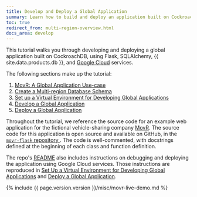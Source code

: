 ```yaml
---
title: Develop and Deploy a Global Application
summary: Learn how to build and deploy an application built on CockroachDB, using Flask, SQLAlchemy, CockroachDB Cloud, and Google Cloud services.
toc: true
redirect_from: multi-region-overview.html
docs_area: develop
---
```


This tutorial walks you through developing and deploying a global application built on CockroachDB, using Flask, SQLAlchemy, {{  site.data.products.db  }}, and [Google Cloud](https://cloud.google.com/) services.

The following sections make up the tutorial:

1. [MovR: A Global Application Use-case](movr-flask-use-case.html)
1. [Create a Multi-region Database Schema](movr-flask-database.html)
1. [Set up a Virtual Environment for Developing Global Applications](movr-flask-setup.html)
1. [Develop a Global Application](movr-flask-application.html)
1. [Deploy a Global Application](movr-flask-deployment.html)

Throughout the tutorial, we reference the source code for an example web application for the fictional vehicle-sharing company [MovR](movr.html). The source code for this application is open source and available on GitHub, in the [`movr-flask` repository ](https://github.com/cockroachlabs/movr-flask). The code is well-commented, with docstrings defined at the beginning of each class and function definition.

The repo's [README](https://github.com/cockroachlabs/movr-flask/blob/master/README.md) also includes instructions on debugging and deploying the application using Google Cloud services. Those instructions are reproduced in [Set Up a Virtual Environment for Developing Global Applications](movr-flask-setup.html) and [Deploy a Global Application](movr-flask-deployment.html).

{%  include {{  page.version.version  }}/misc/movr-live-demo.md %}
